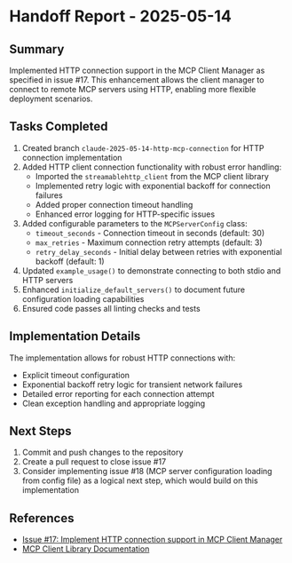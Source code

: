 # Handoff Report - 2025-05-14

## Summary

Implemented HTTP connection support in the MCP Client Manager as specified in issue #17. This enhancement allows the client manager to connect to remote MCP servers using HTTP, enabling more flexible deployment scenarios.

## Tasks Completed

1. Created branch `claude-2025-05-14-http-mcp-connection` for HTTP connection implementation
2. Added HTTP client connection functionality with robust error handling:
   - Imported the `streamablehttp_client` from the MCP client library
   - Implemented retry logic with exponential backoff for connection failures
   - Added proper connection timeout handling
   - Enhanced error logging for HTTP-specific issues
3. Added configurable parameters to the `MCPServerConfig` class:
   - `timeout_seconds` - Connection timeout in seconds (default: 30)
   - `max_retries` - Maximum connection retry attempts (default: 3)
   - `retry_delay_seconds` - Initial delay between retries with exponential backoff (default: 1)
4. Updated `example_usage()` to demonstrate connecting to both stdio and HTTP servers
5. Enhanced `initialize_default_servers()` to document future configuration loading capabilities
6. Ensured code passes all linting checks and tests

## Implementation Details

The implementation allows for robust HTTP connections with:

- Explicit timeout configuration
- Exponential backoff retry logic for transient network failures
- Detailed error reporting for each connection attempt
- Clean exception handling and appropriate logging

## Next Steps

1. Commit and push changes to the repository
2. Create a pull request to close issue #17
3. Consider implementing issue #18 (MCP server configuration loading from config file) as a logical next step, which would build on this implementation

## References

- [Issue #17: Implement HTTP connection support in MCP Client Manager](https://github.com/ZeroSumQuant/luca-dev-assistant/issues/17)
- [MCP Client Library Documentation](https://modelcontextprotocol.io)
